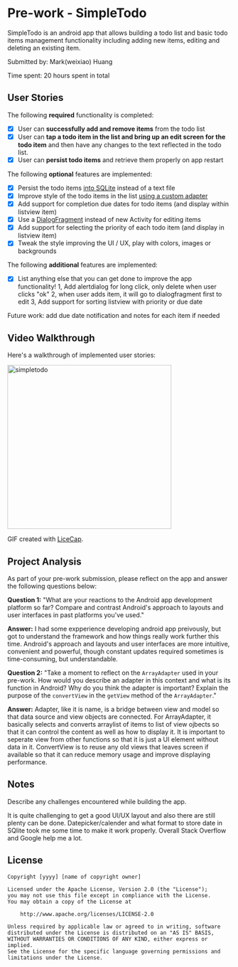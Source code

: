# Pre-work - SimpleTodo

SimpleTodo is an android app that allows building a todo list and basic todo items management functionality including adding new items, editing and deleting an existing item.

Submitted by: Mark(weixiao) Huang

Time spent: 20 hours spent in total

## User Stories

The following **required** functionality is completed:

* [X] User can **successfully add and remove items** from the todo list
* [X] User can **tap a todo item in the list and bring up an edit screen for the todo item** and then have any changes to the text reflected in the todo list.
* [X] User can **persist todo items** and retrieve them properly on app restart

The following **optional** features are implemented:

* [X] Persist the todo items [into SQLite](http://guides.codepath.com/android/Persisting-Data-to-the-Device#sqlite) instead of a text file
* [X] Improve style of the todo items in the list [using a custom adapter](http://guides.codepath.com/android/Using-an-ArrayAdapter-with-ListView)
* [X] Add support for completion due dates for todo items (and display within listview item)
* [X] Use a [DialogFragment](http://guides.codepath.com/android/Using-DialogFragment) instead of new Activity for editing items
* [X] Add support for selecting the priority of each todo item (and display in listview item)
* [X] Tweak the style improving the UI / UX, play with colors, images or backgrounds

The following **additional** features are implemented:

* [X] List anything else that you can get done to improve the app functionality!
   1, Add alertdialog for long click, only delete when user clicks "ok"
   2, when user adds item, it will go to dialogfragment first to edit
   3, Add support for sorting listview with priority or due date

Future work: add due date notification and notes for each item if needed

## Video Walkthrough

Here's a walkthrough of implemented user stories:

<img src='https://i.imgur.com/LQCBxlo.gif' title='LQCBxlo' width='369' alt='simpletodo'/>

GIF created with [LiceCap](http://www.cockos.com/licecap/).

## Project Analysis

As part of your pre-work submission, please reflect on the app and answer the following questions below:

**Question 1:** "What are your reactions to the Android app development platform so far? Compare and contrast Android's approach to layouts and user interfaces in past platforms you've used."

**Answer:** I had some expperience developing android app preivously, but got to understand the framework and how things really work further this time. Android's approach and layouts and user interfaces are more intuitive, convenient and powerful, though constant updates required sometimes is time-consuming, but understandable.

**Question 2:** "Take a moment to reflect on the `ArrayAdapter` used in your pre-work. How would you describe an adapter in this context and what is its function in Android? Why do you think the adapter is important? Explain the purpose of the `convertView` in the `getView` method of the `ArrayAdapter`."

**Answer:** Adapter, like it is name, is a bridge between view and model so that data source and view objects are connected. For ArrayAdapter, it basically selects and converts arraylist of items to list of view ojbects so that it can control the content as well as how to display it. It is important to seperate view from other functions so that it is just a UI element without data in it.  ConvertView is to reuse any old views that leaves screen if available so that it can reduce memory usage and improve displaying performance.

## Notes

Describe any challenges encountered while building the app.

It is quite challenging to get a good UI/UX layout and also there are still plenty can be done. Datepicker/calender and what format to store date in SQlite took me some time to make it work properly. Overall Stack Overflow and Google help me a lot. 

## License

    Copyright [yyyy] [name of copyright owner]

    Licensed under the Apache License, Version 2.0 (the "License");
    you may not use this file except in compliance with the License.
    You may obtain a copy of the License at

        http://www.apache.org/licenses/LICENSE-2.0

    Unless required by applicable law or agreed to in writing, software
    distributed under the License is distributed on an "AS IS" BASIS,
    WITHOUT WARRANTIES OR CONDITIONS OF ANY KIND, either express or implied.
    See the License for the specific language governing permissions and
    limitations under the License.
